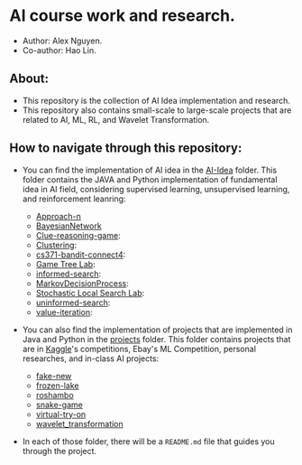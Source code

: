 # AI course work and research.

* Author: Alex Nguyen.
* Co-author: Hao Lin.

## About:
* This repository is the collection of AI Idea implementation and research.
* This repository also contains small-scale to large-scale projects that are related to AI, ML, RL, and Wavelet Transformation.

## How to navigate through this repository:
* You can find the implementation of AI idea in the [AI-Idea](./AI-Idea/) folder. This folder contains the JAVA and Python implementation of fundamental idea in AI field, considering supervised learning, unsupervised learning, and reinforcement leanring:
  * [Approach-n](./AI-Idea/approach-n/)
  * [BayesianNetwork](./AI-Idea/BayesianNetwork/) 
  * [Clue-reasoning-game](./AI-Idea/Clue-reasoning-game/):
  * [Clustering](./AI-Idea/Clustering/):
  * [cs371-bandit-connect4](./AI-Idea/cs371-bandit-connect4/):
  * [Game Tree Lab](./AI-Idea/Game%20Tree%20Lab/):
  * [informed-search](./AI-Idea/informed-search/):
  * [MarkovDecisionProcess](./AI-Idea/MarkovDecisionProcess/):
  * [Stochastic Local Search Lab](./AI-Idea/Stochastic%20Local%20Search%20Lab/):
  * [uninformed-search](./AI-Idea/uninformed-search/):
  * [value-iteration](./AI-Idea/value-iteration/):

* You can also find the implementation of projects that are implemented in Java and Python in the [projects](./projects/) folder. This folder contains projects that are in [Kaggle](https://www.kaggle.com/)'s competitions, Ebay's ML Competition, personal researches, and in-class AI projects:
  * [fake-new](./projects/fake_new/)
  * [frozen-lake](./projects/frozen-lake/)
  * [roshambo](./projects/roshambo/)
  * [snake-game](./projects/snake-game/)
  * [virtual-try-on](./projects/virtual-try-on/)
  * [wavelet_transformation](./projects/wavelet_transformation/)

* In each of those folder, there will be a `README.md` file that guides you through the project.